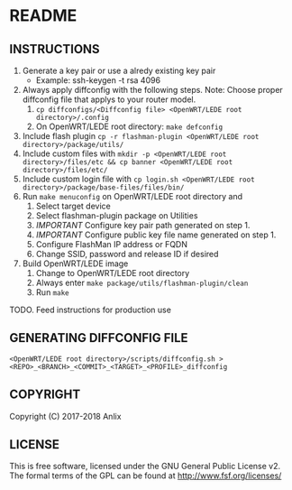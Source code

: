 # README #

## INSTRUCTIONS ##

1. Generate a key pair or use a alredy existing key pair
	* Example: ssh-keygen -t rsa 4096
2. Always apply diffconfig with the following steps. Note: Choose proper diffconfig file that applys to your router model.
	1. `cp diffconfigs/<Diffconfig file> <OpenWRT/LEDE root directory>/.config`
	2. On OpenWRT/LEDE root directory: `make defconfig`
3. Include flash plugin `cp -r flashman-plugin <OpenWRT/LEDE root directory>/package/utils/`
4. Include custom files with `mkdir -p <OpenWRT/LEDE root directory>/files/etc && cp banner <OpenWRT/LEDE root directory>/files/etc/`
4. Include custom login file with `cp login.sh <OpenWRT/LEDE root directory>/package/base-files/files/bin/` 
5. Run `make menuconfig` on OpenWRT/LEDE root directory and
	1. Select target device
	2. Select flashman-plugin package on Utilities
	3. *IMPORTANT* Configure key pair path generated on step 1.
	4. *IMPORTANT* Configure public key file name generated on step 1.
	5. Configure FlashMan IP address or FQDN
	6. Change SSID, password and release ID if desired
6. Build OpenWRT/LEDE image
	1. Change to OpenWRT/LEDE root directory
	2. Always enter `make package/utils/flashman-plugin/clean`
	3. Run `make`

TODO. Feed instructions for production use

## GENERATING DIFFCONFIG FILE ##

`<OpenWRT/LEDE root directory>/scripts/diffconfig.sh > <REPO>_<BRANCH>_<COMMIT>_<TARGET>_<PROFILE>_diffconfig`

## COPYRIGHT ##

Copyright (C) 2017-2018 Anlix

## LICENSE ##

This is free software, licensed under the GNU General Public License v2.
The formal terms of the GPL can be found at http://www.fsf.org/licenses/
